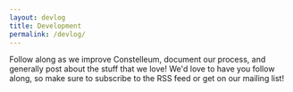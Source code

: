 ```yaml
---
layout: devlog
title: Development
permalink: /devlog/
---
```


Follow along as we improve Constelleum, document our process, and generally post about the stuff that we love! We'd love to have you follow along, so make sure to subscribe to the RSS feed or get on our mailing list!
